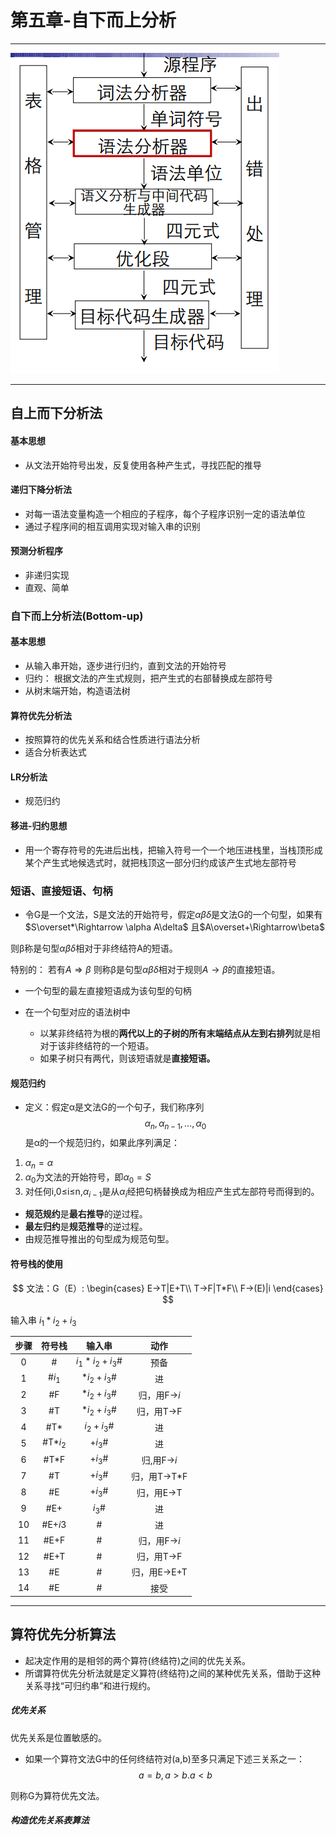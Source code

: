 # 第五章-自下而上分析
---
![编译程序总框](image/编译程序总框.png)

---
## 自上而下分析法
 #### 基本思想
 * 从文法开始符号出发，反复使用各种产生式，寻找匹配的推导
#### 递归下降分析法
   * 对每一语法变量构造一个相应的子程序，每个子程序识别一定的语法单位
   * 通过子程序间的相互调用实现对输入串的识别
 #### 预测分析程序
   * 非递归实现
   * 直观、简单

### 自下而上分析法(Bottom-up)
#### 基本思想
* 从输入串开始，逐步进行归约，直到文法的开始符号
* 归约： 根据文法的产生式规则，把产生式的右部替换成左部符号
* 从树末端开始，构造语法树
#### 算符优先分析法
* 按照算符的优先关系和结合性质进行语法分析
* 适合分析表达式
#### LR分析法
* 规范归约
#### 移进-归约思想
* 用一个寄存符号的先进后出栈，把输入符号一个一个地压进栈里，当栈顶形成某个产生式地候选式时，就把栈顶这一部分归约成该产生式地左部符号
### 短语、直接短语、句柄

* 令G是一个文法，S是文法的开始符号，假定$\alpha\beta\delta$是文法G的一个句型，如果有$S\overset*\Rightarrow  \alpha A\delta$ 且$A\overset+\Rightarrow\beta$

则β称是句型$\alpha\beta\delta$相对于非终结符A的短语。

特别的： 若有$A\Rightarrow \beta$ 则称β是句型$\alpha\beta\delta$相对于规则$A \rightarrow \beta$的直接短语。
*  一个句型的最左直接短语成为该句型的句柄

* 在一个句型对应的语法树中
  * 以某非终结符为根的**两代以上的子树的所有末端结点从左到右排列**就是相对于该非终结符的一个短语。
  * 如果子树只有两代，则该短语就是**直接短语。**

#### 规范归约
* 定义：假定α是文法G的一个句子，我们称序列
$$\alpha_n,\alpha_{n-1},…,\alpha_0$$
是α的一个规范归约，如果此序列满足：

1. $\alpha_n = \alpha$
2. $\alpha_0$为文法的开始符号，即$\alpha_0 =S$ 
3. 对任何i,0≤i≤n,$\alpha_{i-1}$是从$\alpha_i$经把句柄替换成为相应产生式左部符号而得到的。

* **规范规约**是**最右推导**的逆过程。
* **最左归约**是**规范推导**的逆过程。
* 由规范推导推出的句型成为规范句型。

#### 符号栈的使用

$$
文法：G（E）:
\begin{cases}
  E→T|E+T\\
  T→F|T*F\\
  F→(E)|i
\end{cases}
$$

输入串 $i_1*i_2+i_3$

| 步骤 |  符号栈  |     输入串     |    动作     |
| :--: | :------: | :------------: | :---------: |
|  0   |    #     | $i_1*i_2+i_3$# |    预备     |
|  1   |  #$i_1$  |  $*i_2+i_3$#   |     进      |
|  2   |    #F    |  $*i_2+i_3$#   | 归，用F→$i$ |
|  3   |    #T    |  $*i_2+i_3$#   |  归，用T→F  |
|  4   |   #T*    |   $i_2+i_3$#   |     进      |
|  5   | #T*$i_2$ |    $+i_3$#     |     进      |
|  6   |   #T*F   |    $+i_3$#     | 归,用F→$i$  |
|  7   |    #T    |    $+i_3$#     | 归，用T→T*F |
|  8   |    #E    |    $+i_3$#     |  归，用E→T  |
|  9   |   #E+    |     $i_3$#     |     进      |
|  10  | #E+$i3$  |       #        |     进      |
|  11  |   #E+F   |       #        | 归，用F→$i$ |
|  12  |   #E+T   |       #        |  归，用T→F  |
|  13  |    #E    |       #        | 归，用E→E+T |
|  14  |    #E    |       #        |    接受     |

---

## 算符优先分析算法

* 起决定作用的是相邻的两个算符(终结符)之间的优先关系。
* 所谓算符优先分析法就是定义算符(终结符)之间的某种优先关系，借助于这种关系寻找“可归约串”和进行规约。

##### 优先关系 

优先关系是位置敏感的。

* 如果一个算符文法G中的任何终结符对(a,b)至多只满足下述三关系之一：
  $$
  a=b,a>b.a<b
  $$
  

则称G为算符优先文法。



#####  构造优先关系表算法

